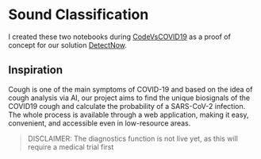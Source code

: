 # Sound Classification
I created these two notebooks during [CodeVsCOVID19](https://codevscovid19.devpost.com/) as a proof of concept for our solution [DetectNow](https://www.detect-now.org/). 

## Inspiration 
Cough is one of the main symptoms of COVID-19 and based on the idea of cough analysis via AI, our project aims to find the unique biosignals of the COVID19 cough and calculate the probability of a SARS-CoV-2 infection. The whole process is available through a web application, making it easy, convenient, and accessible even in low-resource areas.

> DISCLAIMER: The diagnostics function is not live yet, as this will require a medical trial first
